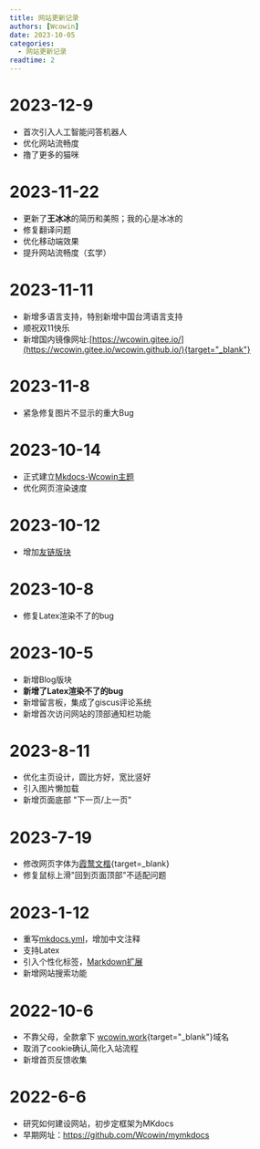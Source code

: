 ```yaml
---
title: 网站更新记录
authors: [Wcowin]
date: 2023-10-05
categories:
  - 网站更新记录
readtime: 2
---
```


## </p><h1 id="01" name="01"><strong>2023-12-9</strong></h1><p>
* 首次引入人工智能问答机器人
* 优化网站流畅度
* 撸了更多的猫咪

## </p><h1 id="01" name="01"><strong>2023-11-22</strong></h1><p>
* 更新了**王冰冰**的简历和美照；我的心是冰冰的
* 修复翻译问题
* 优化移动端效果
* 提升网站流畅度（玄学）

## </p><h1 id="01" name="01"><strong>2023-11-11</strong></h1><p>
* 新增多语言支持，特别新增中国台湾语言支持
* 顺祝双11快乐
* 新增国内镜像网址:[https://wcowin.gitee.io/](https://wcowin.gitee.io/wcowin.github.io/){target="_blank"}

## </p><h1 id="01" name="01"><strong>2023-11-8</strong></h1><p>
* 紧急修复图片不显示的重大Bug

## </p><h1 id="01" name="01"><strong>2023-10-14</strong></h1><p>

* 正式建立[Mkdocs-Wcowin主题](https://github.com/Wcowin/Mkdocs-Wcowin)
* 优化网页渲染速度
## </p><h1 id="01" name="01"><strong>2023-10-12</strong></h1><p>

* 增加[友链版块](https://wcowin.work/about/link/)
## </p><h1 id="01" name="01"><strong>2023-10-8</strong></h1><p>

* 修复Latex渲染不了的bug
## </p><h1 id="01" name="01"><strong>2023-10-5</strong></h1><p>

* 新增Blog版块
* **新增了Latex渲染不了的bug**
* 新增留言板，集成了giscus评论系统
* 新增首次访问网站的顶部通知栏功能

## </p><h1 id="01" name="01"><strong>2023-8-11</strong></h1><p>
* 优化主页设计，圆比方好，宽比竖好
* 引入图片懒加载
* 新增页面底部 "下一页/上一页"

## </p><h1 id="01" name="01"><strong>2023-7-19</strong></h1><p>

* 修改网页字体为[霞鹜文楷](https://github.com/lxgw/LxgwWenKai){target=_blank} 
* 修复鼠标上滑"回到页面顶部"不适配问题

## <h1 id="01" name="01"><strong>2023-1-12</strong></h1>

* 重写[mkdocs.yml](https://wcowin.work/blog/Mkdocs/mkdocs2/)，增加中文注释
* 支持Latex
* 引入个性化标签，[Markdown扩展](https://squidfunk.github.io/mkdocs-material/setup/extensions/python-markdown-extensions/#inlinehilite)
* 新增网站搜索功能

## </p><h1 id="01" name="01"><strong>2022-10-6</strong></h1><p>

* 不靠父母，全款拿下 [wcowin.work](https://wcowin.work/){target="_blank"}域名
* 取消了cookie确认,简化入站流程
* 新增首页反馈收集

## <h1 id="01" name="01"><strong>2022-6-6</strong></h1>

* 研究如何建设网站，初步定框架为MKdocs
* 早期网址：<https://github.com/Wcowin/mymkdocs>
